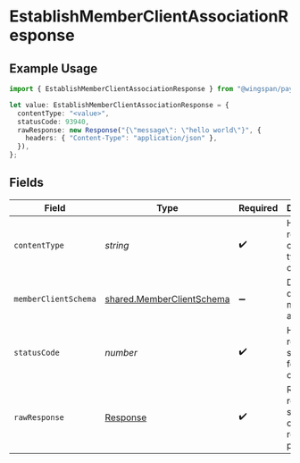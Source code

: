 # EstablishMemberClientAssociationResponse

## Example Usage

```typescript
import { EstablishMemberClientAssociationResponse } from "@wingspan/payments/sdk/models/operations";

let value: EstablishMemberClientAssociationResponse = {
  contentType: "<value>",
  statusCode: 93940,
  rawResponse: new Response("{\"message\": \"hello world\"}", {
    headers: { "Content-Type": "application/json" },
  }),
};
```

## Fields

| Field                                                                         | Type                                                                          | Required                                                                      | Description                                                                   |
| ----------------------------------------------------------------------------- | ----------------------------------------------------------------------------- | ----------------------------------------------------------------------------- | ----------------------------------------------------------------------------- |
| `contentType`                                                                 | *string*                                                                      | :heavy_check_mark:                                                            | HTTP response content type for this operation                                 |
| `memberClientSchema`                                                          | [shared.MemberClientSchema](../../../sdk/models/shared/memberclientschema.md) | :heavy_minus_sign:                                                            | Describes details of member and client                                        |
| `statusCode`                                                                  | *number*                                                                      | :heavy_check_mark:                                                            | HTTP response status code for this operation                                  |
| `rawResponse`                                                                 | [Response](https://developer.mozilla.org/en-US/docs/Web/API/Response)         | :heavy_check_mark:                                                            | Raw HTTP response; suitable for custom response parsing                       |